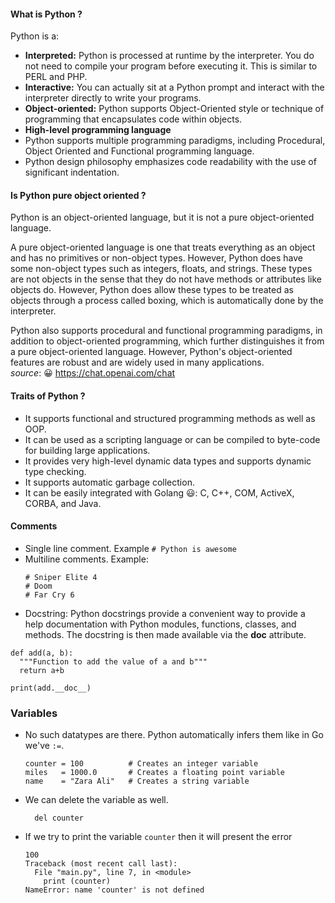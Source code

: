 #### What is Python ?

Python is a: 
  - **Interpreted:** Python is processed at runtime by the interpreter. You do not need to compile your program before executing it. This is similar to PERL and PHP. 
  - **Interactive:** You can actually sit at a Python prompt and interact with the interpreter directly to write your programs.  
  - **Object-oriented:** Python supports Object-Oriented style or technique of programming that encapsulates code within objects. 
  - **High-level programming language**
  - Python supports multiple programming paradigms, including Procedural, Object Oriented and Functional programming language. 
  - Python design philosophy emphasizes code readability with the use of significant indentation.
  
#### Is Python pure object oriented ?
Python is an object-oriented language, but it is not a pure object-oriented language.

A pure object-oriented language is one that treats everything as an object and has no primitives or non-object types. However, Python does have some non-object types such as integers, floats, and strings. These types are not objects in the sense that they do not have methods or attributes like objects do. However, Python does allow these types to be treated as objects through a process called boxing, which is automatically done by the interpreter.

Python also supports procedural and functional programming paradigms, in addition to object-oriented programming, which further distinguishes it from a pure object-oriented language. However, Python's object-oriented features are robust and are widely used in many applications.<br/>
_source_:  😀 https://chat.openai.com/chat

#### Traits of Python ?
- It supports functional and structured programming methods as well as OOP.
- It can be used as a scripting language or can be compiled to byte-code for building large applications.
- It provides very high-level dynamic data types and supports dynamic type checking.
- It supports automatic garbage collection.
- It can be easily integrated with Golang 😃: C, C++, COM, ActiveX, CORBA, and Java.

#### Comments 
  - Single line comment. Example `# Python is awesome`
  - Multiline comments. Example: <br/>
    ```
    # Sniper Elite 4 
    # Doom
    # Far Cry 6
    ```
  - Docstring: Python docstrings provide a convenient way to provide a help documentation with Python modules, functions, classes, and methods. The docstring is then made available via the __doc__ attribute.<br/>
  ```
  def add(a, b):
    """Function to add the value of a and b"""
    return a+b

print(add.__doc__)
  ```

### Variables
  - No such datatypes are there. Python automatically infers them like in Go we've `:=`.
  
      ```
      counter = 100          # Creates an integer variable
      miles   = 1000.0       # Creates a floating point variable
      name    = "Zara Ali"   # Creates a string variable
      ```
  - We can delete the variable as well.
      ```
        del counter
      ```
  - If we try to print the variable `counter` then it will present the error
      ```
      100
      Traceback (most recent call last):
        File "main.py", line 7, in <module>
          print (counter)
      NameError: name 'counter' is not defined
      ```
